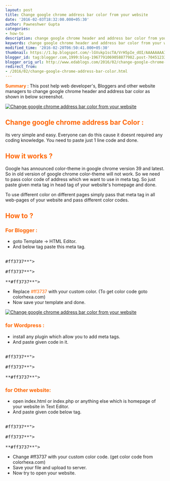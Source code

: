 ```yaml
---
layout: post
title: Change google chrome address bar color from your website
date: '2016-02-03T18:32:00.000+05:30'
author: Pawneshwer Gupta
categories:
- how-to
description: change google chrome header and address bar color from your website, add theme option in your website to change google chrome address bar and header color.
keywords: change google chrome header and address bar color from your website, add theme option in your website to change google chrome address bar and header color.
modified_time: '2016-02-20T06:50:41.000+05:30'
thumbnail: https://1.bp.blogspot.com/-lGVukp1scTA/VrH5pIe_dOI/AAAAAAAAIMw/Gz54GNSkejs/s72-c/logo%2Bcopy.png
blogger_id: tag:blogger.com,1999:blog-1967791069058877982.post-7045123357622862633
blogger_orig_url: http://www.edablogs.com/2016/02/change-google-chrome-address-bar-color.html
redirect_from:
- /2016/02/change-google-chrome-address-bar-color.html
---
```


<span style="color: #ff6600;">**Summary**</span> : This post help web developer's, Bloggers and other website managers to change google chrome header and address bar color as shown in below screenshot.

[![Change google chrome address bar color from your website](https://1.bp.blogspot.com/-lGVukp1scTA/VrH5pIe_dOI/AAAAAAAAIMw/Gz54GNSkejs/s320/logo%2Bcopy.png "Change google chrome address bar color from your website")](https://1.bp.blogspot.com/-lGVukp1scTA/VrH5pIe_dOI/AAAAAAAAIMw/Gz54GNSkejs/s1600/logo%2Bcopy.png)

## <span style="color: #ff6600;">Change google chrome address bar Color :</span>

its very simple and easy. Everyone can do this cause it doesnt required any coding knowledge. You need to paste just 1 line code and done.

## <span style="color: #ff6600;">How it works ?</span>

Google has announced color-theme in google chrome version 39 and latest. So in old version of google chrome color-theme will not work. So we need to pass color code of address which we want to use in meta tag. So just paste given meta tag in head tag of your website's homepage and done.

To use different color on different pages simply pass that meta tag in all web-pages of your website and pass different color codes.

## <span style="color: #ff6600;">How to ?</span>

### <span style="color: #ff6600;">For Blogger :</span>

*   goto Template -> HTML Editor.
*   And below <head> tag paste this meta tag.

<pre><!-- Chrome -->  
<meta name="theme-color" content="**<span style="color: #ff6600;">#ff3737</span>**">  
<!-- Windows Phone -->  
<meta name="msapplication-navbutton-color" content="**<span style="color: #ff6600;">#ff3737</span>**">  
<!-- iOS Safari -->  
<meta name="apple-mobile-web-app-status-bar-style" content="<span style="color: #ff6600;">**#ff3737**</span>"></pre>

*   Replace <span style="color: #ff6600;">#ff3737</span> with your custom color. (To get color code goto colorhexa.com)
*   Now save your template and done.

[![Change google chrome address bar color from your website](https://2.bp.blogspot.com/-sfLi5n1KnBc/VrH5nrsCOSI/AAAAAAAAIMs/PphapcHwSns/s320/code%2Bcopy.png "Change google chrome address bar color from your website")](https://2.bp.blogspot.com/-sfLi5n1KnBc/VrH5nrsCOSI/AAAAAAAAIMs/PphapcHwSns/s1600/code%2Bcopy.png)

### <span style="color: #ff6600;">for Wordpress :</span>

*   install any plugin which allow you to add meta tags.
*   And paste given code in it.

<pre><!-- Chrome -->  
<meta name="theme-color" content="**<span style="color: #ff6600;">#ff3737</span>**">  
<!-- Windows Phone -->  
<meta name="msapplication-navbutton-color" content="**<span style="color: #ff6600;">#ff3737</span>**">  
<!-- iOS Safari -->  
<meta name="apple-mobile-web-app-status-bar-style" content="<span style="color: #ff6600;">**#ff3737**</span>"></pre>

### <span style="color: #ff6600;">for Other website:</span>

*   open index.html or index.php or anything else which is homepage of your website in Text Editor.
*   And paste given code below <head> tag.

<pre><!-- Chrome -->  
<meta name="theme-color" content="**<span style="color: #ff6600;">#ff3737</span>**">  
<!-- Windows Phone -->  
<meta name="msapplication-navbutton-color" content="**<span style="color: #ff6600;">#ff3737</span>**">  
<!-- iOS Safari -->  
<meta name="apple-mobile-web-app-status-bar-style" content="<span style="color: #ff6600;">**#ff3737**</span>"></pre>

*   Change #ff3737 with your custom color code. (get color code from colorhexa.com)
*   Save your file and upload to server.
*   Now try to open your website.